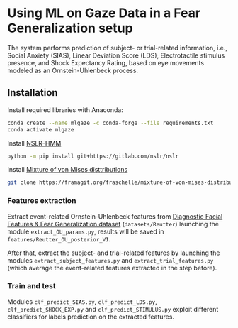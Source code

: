 # Using ML on Gaze Data in a Fear Generalization setup

The system performs prediction of subject- or trial-related information, i.e., Social Anxiety (SIAS), Linear Deviation Score (LDS), Electrotactile stimulus presence, and Shock Expectancy Rating, based on eye movements modeled as an Ornstein-Uhlenbeck process.

## Installation

Install required libraries with Anaconda:

```bash
conda create --name mlgaze -c conda-forge --file requirements.txt
conda activate mlgaze
```
Install [NSLR-HMM](https://gitlab.com/nslr/nslr-hmm)

```bash
python -m pip install git+https://gitlab.com/nslr/nslr
```

Install [Mixture of von Mises disttributions](https://framagit.org/fraschelle/mixture-of-von-mises-distributionss)

```bash
git clone https://framagit.org/fraschelle/mixture-of-von-mises-distributions.git
```

### Features extraction
Extract event-related Ornstein-Uhlenbeck features from [Diagnostic Facial Features & Fear Generalization dataset](https://osf.io/4gz7f/) (`datasets/Reutter`) launching the module `extract_OU_params.py`, results will be saved in `features/Reutter_OU_posterior_VI`.

After that, extract the subject- and trial-related features by launching the modules `extract_subject_features.py` and `extract_trial_features.py` (which average the event-related features extracted in the step before).


### Train and test
Modules `clf_predict_SIAS.py`, `clf_predict_LDS.py`, `clf_predict_SHOCK_EXP.py` and `clf_predict_STIMULUS.py`  exploit different classifiers for labels prediction on the extracted features.
